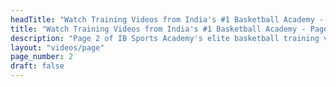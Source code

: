 ```yaml
---
headTitle: "Watch Training Videos from India's #1 Basketball Academy - Page 2 | IB Sports Academy"
title: "Watch Training Videos from India's #1 Basketball Academy - Page 2 | IB Sports Academy"
description: "Page 2 of IB Sports Academy's elite basketball training videos. Learn NBA-level drills, youth coaching tips, and real game action from India's top basketball academy | Delhi's best basketball academy."
layout: "videos/page"
page_number: 2
draft: false
---
```

